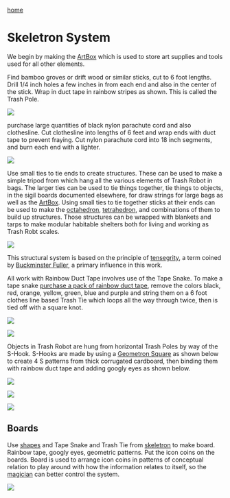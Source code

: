 [home](index.html)

# Skeletron System

We begin by making the [ArtBox](scrolls/box.md) which is used to store art supplies and tools used for all other elements. 

Find bamboo groves or drift wood or similar sticks, cut to 6 foot lengths.  Drill 1/4 inch holes a few inches in from each end and also in the center of the stick.  Wrap in duct tape in rainbow stripes as shown. This is called the Trash Pole.

![](https://i.imgur.com/TPquPsi.jpg)

purchase large quantities of black nylon parachute cord and also clothesline.  Cut clothesline into lengths of 6 feet and wrap ends with duct tape to prevent fraying.  Cut nylon parachute cord into 18 inch segments, and burn each end with a lighter.

![](https://i.imgur.com/iGGA1of.jpg)

Use small ties to tie ends to create structures.  These can be used to make a simple tripod from which hang all the various elements of Trash Robot in bags.  The larger ties can be used to tie things together, tie things to objects, in the sigil boards documented elsewhere, for draw strings for large bags as well as the [ArtBox](scrolls/box).  Using small ties to tie together sticks at their ends can be used to make the [octahedron](https://en.wikipedia.org/wiki/Octahedron), [tetrahedron](https://en.wikipedia.org/wiki/Tetrahedron), and combinations of them to build up structures.  Those structures can be wrapped with blankets and tarps to make modular habitable shelters both for living and working as Trash Robt scales.

![](https://i.imgur.com/Qg40z9U.png)

This structural system is based on the principle of [tensegrity](https://en.wikipedia.org/wiki/Tensegrity), a term coined by [Buckminster Fuller](https://en.wikipedia.org/wiki/Buckminster_Fuller), a primary influence in this work.

All work with Rainbow Duct Tape involves use of the Tape Snake.  To make a tape snake [purchase a pack of rainbow duct tape](https://www.amazon.com/gp/product/B0877DRF5X/), remove the colors black, red, orange, yellow, green, blue and purple and string them on a 6 foot clothes line based Trash Tie which loops all the way through twice, then is tied off with a square knot.  

![](https://i.imgur.com/xu94kyH.jpg)

![](https://i.imgur.com/WKFQRVY.jpg)

Objects in Trash Robot are hung from horizontal Trash Poles by way of the S-Hook.  S-Hooks are made by using a [Geometron Square](maps/shapes) as shown below to create 4 S patterns from thick corrugated cardboard, then binding them with rainbow duct tape and adding googly eyes as shown below.

![](https://i.imgur.com/qIaeh0U.jpg)

![](https://i.imgur.com/W23FDMt.jpg)

![](https://i.imgur.com/HjIj00h.jpg)


## Boards

Use [shapes](scrolls/shapes) and Tape Snake and Trash Tie from [skeletron](scrolls/skeletron) to make board. Rainbow tape, googly eyes, geometric patterns.  Put the icon coins on the boards.  Board is used to arrange icon coins in patterns of conceptual relation to play around with how the information relates to itself, so the [magician](scrolls/magic.md) can better control the system.

![](https://i.imgur.com/Se6eZr0.jpg)
 